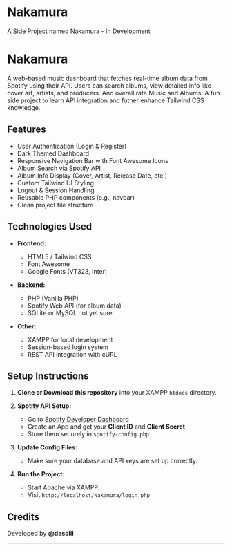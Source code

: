 # Nakamura

A Side Project named Nakamura - In Development

# Nakamura

A web-based music dashboard that fetches real-time album data from Spotify using their API. Users can search albums, view detailed info like cover art, artists, and producers. And overall rate Music and Albums. A fun side project to learn API integration and futher enhance Tailwind CSS knowledge.

## Features

- User Authentication (Login & Register)
- Dark Themed Dashboard
- Responsive Navigation Bar with Font Awesome Icons
- Album Search via Spotify API
- Album Info Display (Cover, Artist, Release Date, etc.)
- Custom Tailwind UI Styling
- Logout & Session Handling
- Reusable PHP components (e.g., navbar)
- Clean project file structure

## Technologies Used

- **Frontend:**

  - HTML5 / Tailwind CSS
  - Font Awesome
  - Google Fonts (VT323, Inter)

- **Backend:**

  - PHP (Vanilla PHP)
  - Spotify Web API (for album data)
  - SQLite or MySQL not yet sure

- **Other:**
  - XAMPP for local development
  - Session-based login system
  - REST API integration with cURL

## Setup Instructions

1. **Clone or Download this repository** into your XAMPP `htdocs` directory.

2. **Spotify API Setup:**

   - Go to [Spotify Developer Dashboard](https://developer.spotify.com/dashboard)
   - Create an App and get your **Client ID** and **Client Secret**
   - Store them securely in `spotify-config.php`

3. **Update Config Files:**

   - Make sure your database and API keys are set up correctly.

4. **Run the Project:**
   - Start Apache via XAMPP.
   - Visit `http://localhost/Nakamura/login.php`

## Credits

Developed by **@desciii**

---
